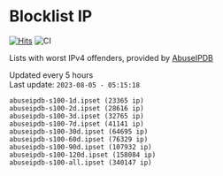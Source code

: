 # Blocklist IP

[![Hits](https://hits.seeyoufarm.com/api/count/incr/badge.svg?url=https%3A%2F%2Fgithub.com%2Fborestad%2Fblocklist-ip%2F&count_bg=%2379C83D&title_bg=%23555555&icon=&icon_color=%23E7E7E7&title=hits&edge_flat=false)](https://hits.seeyoufarm.com)  ![CI](https://img.shields.io/github/workflow/status/borestad/blocklist-ip/CI?style=flat-square)

Lists with worst IPv4 offenders, provided by [AbuseIPDB](https://www.abuseipdb.com/)

<!-- FOOTER-PLACEHOLDER -->
Updated every 5 hours<br>
Last update: `2023-08-05 - 05:15:18`
```
abuseipdb-s100-1d.ipset (23365 ip)
abuseipdb-s100-2d.ipset (28616 ip)
abuseipdb-s100-3d.ipset (32765 ip)
abuseipdb-s100-7d.ipset (41141 ip)
abuseipdb-s100-30d.ipset (64695 ip)
abuseipdb-s100-60d.ipset (76329 ip)
abuseipdb-s100-90d.ipset (107932 ip)
abuseipdb-s100-120d.ipset (158084 ip)
abuseipdb-s100-all.ipset (340147 ip)
```
